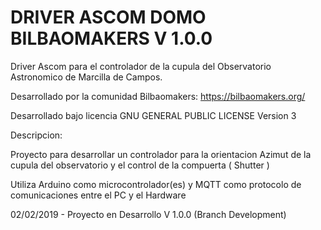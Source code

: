# DRIVER ASCOM DOMO BILBAOMAKERS V 1.0.0

Driver Ascom para el controlador de la cupula del Observatorio Astronomico de Marcilla de Campos.

Desarrollado por la comunidad Bilbaomakers: https://bilbaomakers.org/

Desarrollado bajo licencia GNU GENERAL PUBLIC LICENSE Version 3


Descripcion:

Proyecto para desarrollar un controlador para la orientacion Azimut de la cupula del observatorio y el control de la compuerta ( Shutter )

Utiliza Arduino como microcontrolador(es) y MQTT como protocolo de comunicaciones entre el PC y el Hardware

02/02/2019 - Proyecto en Desarrollo V 1.0.0 (Branch Development)
